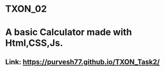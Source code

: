 # TXON_02
# A basic Calculator made with Html,CSS,Js.<br>
## Link: https://purvesh77.github.io/TXON_Task2/

